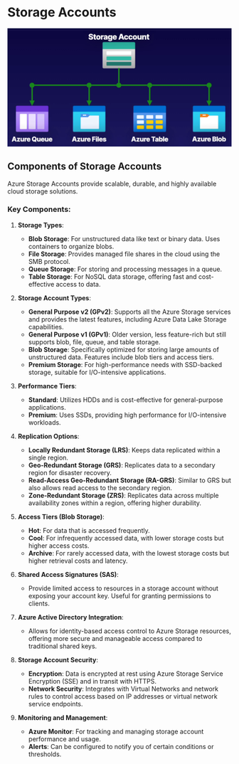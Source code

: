 # Storage Accounts

![](../assets/Storage_Account.png)

## Components of Storage Accounts

Azure Storage Accounts provide scalable, durable, and highly available cloud storage solutions.

### Key Components:

1. **Storage Types**:
    - **Blob Storage**: For unstructured data like text or binary data. Uses containers to organize blobs.
    - **File Storage**: Provides managed file shares in the cloud using the SMB protocol.
    - **Queue Storage**: For storing and processing messages in a queue.
    - **Table Storage**: For NoSQL data storage, offering fast and cost-effective access to data.

2. **Storage Account Types**:
    - **General Purpose v2 (GPv2)**: Supports all the Azure Storage services and provides the latest features, including Azure Data Lake Storage capabilities.
    - **General Purpose v1 (GPv1)**: Older version, less feature-rich but still supports blob, file, queue, and table storage.
    - **Blob Storage**: Specifically optimized for storing large amounts of unstructured data. Features include blob tiers and access tiers.
    - **Premium Storage**: For high-performance needs with SSD-backed storage, suitable for I/O-intensive applications.

3. **Performance Tiers**:
    - **Standard**: Utilizes HDDs and is cost-effective for general-purpose applications.
    - **Premium**: Uses SSDs, providing high performance for I/O-intensive workloads.

4. **Replication Options**:
    - **Locally Redundant Storage (LRS)**: Keeps data replicated within a single region.
    - **Geo-Redundant Storage (GRS)**: Replicates data to a secondary region for disaster recovery.
    - **Read-Access Geo-Redundant Storage (RA-GRS)**: Similar to GRS but also allows read access to the secondary region.
    - **Zone-Redundant Storage (ZRS)**: Replicates data across multiple availability zones within a region, offering higher durability.

5. **Access Tiers (Blob Storage)**:
    - **Hot**: For data that is accessed frequently.
    - **Cool**: For infrequently accessed data, with lower storage costs but higher access costs.
    - **Archive**: For rarely accessed data, with the lowest storage costs but higher retrieval costs and latency.

6. **Shared Access Signatures (SAS)**:
    - Provide limited access to resources in a storage account without exposing your account key. Useful for granting permissions to clients.

7. **Azure Active Directory Integration**:
    - Allows for identity-based access control to Azure Storage resources, offering more secure and manageable access compared to traditional shared keys.

8. **Storage Account Security**:
    - **Encryption**: Data is encrypted at rest using Azure Storage Service Encryption (SSE) and in transit with HTTPS.
    - **Network Security**: Integrates with Virtual Networks and network rules to control access based on IP addresses or virtual network service endpoints.

9. **Monitoring and Management**:
    - **Azure Monitor**: For tracking and managing storage account performance and usage.
    - **Alerts**: Can be configured to notify you of certain conditions or thresholds.